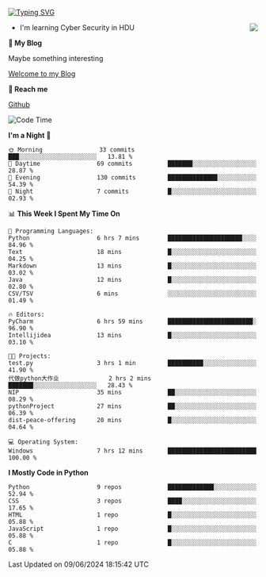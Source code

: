 [![Typing SVG](https://readme-typing-svg.herokuapp.com?font=Fira+Code&pause=1000&random=false&width=450&height=60&lines=Hello+%F0%9F%91%8B%F0%9F%8F%BB;I'm+JBNRZ)](https://git.io/typing-svg)

<a href="#">
  <img align="right" src="https://github-readme-stats.vercel.app/api?username=JBNRZ&show_icons=true&bg_color=15,f2f7fd,E0EAFC" />
</a>

- I'm learning Cyber Security in HDU

 **🌱 My Blog**

Maybe something interesting

[Welcome to my Blog](https://jbnrz.com.cn/)

 **💬 Reach me** 

[Github](https://github.com/JBNRZ)


<!--START_SECTION:waka-->
![Code Time](http://img.shields.io/badge/Code%20Time-530%20hrs%206%20mins-blue)

**I'm a Night 🦉** 

```text
🌞 Morning                33 commits          ███░░░░░░░░░░░░░░░░░░░░░░   13.81 % 
🌆 Daytime                69 commits          ███████░░░░░░░░░░░░░░░░░░   28.87 % 
🌃 Evening                130 commits         ██████████████░░░░░░░░░░░   54.39 % 
🌙 Night                  7 commits           █░░░░░░░░░░░░░░░░░░░░░░░░   02.93 % 
```


📊 **This Week I Spent My Time On** 

```text
💬 Programming Languages: 
Python                   6 hrs 7 mins        █████████████████████░░░░   84.96 % 
Text                     18 mins             █░░░░░░░░░░░░░░░░░░░░░░░░   04.25 % 
Markdown                 13 mins             █░░░░░░░░░░░░░░░░░░░░░░░░   03.02 % 
Java                     12 mins             █░░░░░░░░░░░░░░░░░░░░░░░░   02.80 % 
CSV/TSV                  6 mins              ░░░░░░░░░░░░░░░░░░░░░░░░░   01.49 % 

🔥 Editors: 
PyCharm                  6 hrs 59 mins       ████████████████████████░   96.90 % 
Intellijidea             13 mins             █░░░░░░░░░░░░░░░░░░░░░░░░   03.10 % 

🐱‍💻 Projects: 
test.py                  3 hrs 1 min         ██████████░░░░░░░░░░░░░░░   41.90 % 
代做python大作业              2 hrs 2 mins        ███████░░░░░░░░░░░░░░░░░░   28.43 % 
NIP                      35 mins             ██░░░░░░░░░░░░░░░░░░░░░░░   08.29 % 
pythonProject            27 mins             ██░░░░░░░░░░░░░░░░░░░░░░░   06.39 % 
dist-peace-offering      20 mins             █░░░░░░░░░░░░░░░░░░░░░░░░   04.64 % 

💻 Operating System: 
Windows                  7 hrs 12 mins       █████████████████████████   100.00 % 
```

**I Mostly Code in Python** 

```text
Python                   9 repos             █████████████░░░░░░░░░░░░   52.94 % 
CSS                      3 repos             ████░░░░░░░░░░░░░░░░░░░░░   17.65 % 
HTML                     1 repo              █░░░░░░░░░░░░░░░░░░░░░░░░   05.88 % 
JavaScript               1 repo              █░░░░░░░░░░░░░░░░░░░░░░░░   05.88 % 
C                        1 repo              █░░░░░░░░░░░░░░░░░░░░░░░░   05.88 % 
```




 Last Updated on 09/06/2024 18:15:42 UTC
<!--END_SECTION:waka-->
